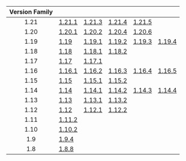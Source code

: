 | Version Family | | | | | |
|:---:|---|---|---|---|---|
| 1.21 | [1.21.1](https://github.com/BaldGang/spigot-build/releases/download/20250507/spigot-1.21.1.jar) | [1.21.3](https://github.com/BaldGang/spigot-build/releases/download/20250507/spigot-1.21.3.jar) | [1.21.4](https://github.com/BaldGang/spigot-build/releases/download/20250507/spigot-1.21.4.jar) | [1.21.5](https://github.com/BaldGang/spigot-build/releases/download/20250507/spigot-1.21.5.jar) | |
| 1.20 | [1.20.1](https://github.com/BaldGang/spigot-build/releases/download/20250507/spigot-1.20.1.jar) | [1.20.2](https://github.com/BaldGang/spigot-build/releases/download/20250507/spigot-1.20.2.jar) | [1.20.4](https://github.com/BaldGang/spigot-build/releases/download/20250507/spigot-1.20.4.jar) | [1.20.6](https://github.com/BaldGang/spigot-build/releases/download/20250507/spigot-1.20.6.jar) | |
| 1.19 | [1.19](https://github.com/BaldGang/spigot-build/releases/download/20250507/spigot-1.19.jar) | [1.19.1](https://github.com/BaldGang/spigot-build/releases/download/20250507/spigot-1.19.1.jar) | [1.19.2](https://github.com/BaldGang/spigot-build/releases/download/20250507/spigot-1.19.2.jar) | [1.19.3](https://github.com/BaldGang/spigot-build/releases/download/20250507/spigot-1.19.3.jar) | [1.19.4](https://github.com/BaldGang/spigot-build/releases/download/20250507/spigot-1.19.4.jar) |
| 1.18 | [1.18](https://github.com/BaldGang/spigot-build/releases/download/20250507/spigot-1.18.jar) | [1.18.1](https://github.com/BaldGang/spigot-build/releases/download/20250507/spigot-1.18.1.jar) | [1.18.2](https://github.com/BaldGang/spigot-build/releases/download/20250507/spigot-1.18.2.jar) | | |
| 1.17 | [1.17](https://github.com/BaldGang/spigot-build/releases/download/20250507/spigot-1.17.jar) | [1.17.1](https://github.com/BaldGang/spigot-build/releases/download/20250507/spigot-1.17.1.jar) | | | |
| 1.16 | [1.16.1](https://github.com/BaldGang/spigot-build/releases/download/20250507/spigot-1.16.1.jar) | [1.16.2](https://github.com/BaldGang/spigot-build/releases/download/20250507/spigot-1.16.2.jar) | [1.16.3](https://github.com/BaldGang/spigot-build/releases/download/20250507/spigot-1.16.3.jar) | [1.16.4](https://github.com/BaldGang/spigot-build/releases/download/20250507/spigot-1.16.4.jar) | [1.16.5](https://github.com/BaldGang/spigot-build/releases/download/20250507/spigot-1.16.5.jar) |
| 1.15 | [1.15](https://github.com/BaldGang/spigot-build/releases/download/20250507/spigot-1.15.jar) | [1.15.1](https://github.com/BaldGang/spigot-build/releases/download/20250507/spigot-1.15.1.jar) | [1.15.2](https://github.com/BaldGang/spigot-build/releases/download/20250507/spigot-1.15.2.jar) | | |
| 1.14 | [1.14](https://github.com/BaldGang/spigot-build/releases/download/20250507/spigot-1.14.jar) | [1.14.1](https://github.com/BaldGang/spigot-build/releases/download/20250507/spigot-1.14.1.jar) | [1.14.2](https://github.com/BaldGang/spigot-build/releases/download/20250507/spigot-1.14.2.jar) | [1.14.3](https://github.com/BaldGang/spigot-build/releases/download/20250507/spigot-1.14.3.jar) | [1.14.4](https://github.com/BaldGang/spigot-build/releases/download/20250507/spigot-1.14.4.jar) |
| 1.13 | [1.13](https://github.com/BaldGang/spigot-build/releases/download/20250507/spigot-1.13.jar) | [1.13.1](https://github.com/BaldGang/spigot-build/releases/download/20250507/spigot-1.13.1.jar) | [1.13.2](https://github.com/BaldGang/spigot-build/releases/download/20250507/spigot-1.13.2.jar) | | |
| 1.12 | [1.12](https://github.com/BaldGang/spigot-build/releases/download/20250507/spigot-1.12.jar) | [1.12.1](https://github.com/BaldGang/spigot-build/releases/download/20250507/spigot-1.12.1.jar) | [1.12.2](https://github.com/BaldGang/spigot-build/releases/download/20250507/spigot-1.12.2.jar) | | |
| 1.11 | [1.11.2](https://github.com/BaldGang/spigot-build/releases/download/20250507/spigot-1.11.2.jar) | | | | |
| 1.10 | [1.10.2](https://github.com/BaldGang/spigot-build/releases/download/20250507/spigot-1.10.2.jar) | | | | |
| 1.9 | [1.9.4](https://github.com/BaldGang/spigot-build/releases/download/20250507/spigot-1.9.4.jar) | | | | |
| 1.8 | [1.8.8](https://github.com/BaldGang/spigot-build/releases/download/20250507/spigot-1.8.8.jar) | | | | |
